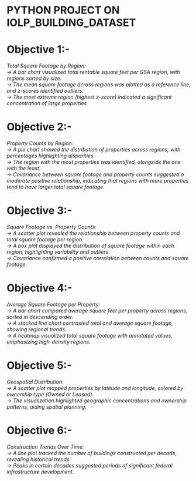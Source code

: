 # PYTHON PROJECT ON IOLP_BUILDING_DATASET
# Objective 1:- 
<i>Total Square Footage by Region:<br>
-> A bar chart visualized total rentable square feet per GSA region, with
regions sorted by size.<br>
-> The mean square footage across regions was plotted as a reference line, and
z-scores identified outliers.<br>
-> The most extreme region (highest z-score) indicated a significant
concentration of large properties</i>

# Objective 2:- 
<i>Property Counts by Region:<br>
-> A pie chart showed the distribution of properties across regions, with
percentages highlighting disparities.<br>
-> The region with the most properties was identified, alongside the one with
the least.<br>
-> Covariance between square footage and property counts suggested a
moderate positive relationship, indicating that regions with more properties
tend to have larger total square footage.</i>

# Objective 3:- 
<i>Square Footage vs. Property Counts:<br>
-> A scatter plot revealed the relationship between property counts and total
square footage per region.<br>
-> A box plot displayed the distribution of square footage within each region,
highlighting variability and outliers.<br>
-> Covariance confirmed a positive correlation between counts and square
footage.</i>

# Objective 4:-
<i>Average Square Footage per Property:<br>
-> A bar chart compared average square feet per property across regions,
sorted in descending order.<br>
-> A stacked line chart contrasted total and average square footage, showing
regional trends.<br>
-> A heatmap visualized total square footage with annotated values,
emphasizing high-density regions.</i>

# Objective 5:-
<i>Geospatial Distribution:<br>
-> A scatter plot mapped properties by latitude and longitude, colored by
ownership type (Owned or Leased).<br>
-> The visualization highlighted geographic concentrations and ownership
patterns, aiding spatial planning.</i>

# Objective 6:-
<i>Construction Trends Over Time:<br>
-> A line plot tracked the number of buildings constructed per decade,
revealing historical trends.<br>
-> Peaks in certain decades suggested periods of significant federal
infrastructure development.</i>
